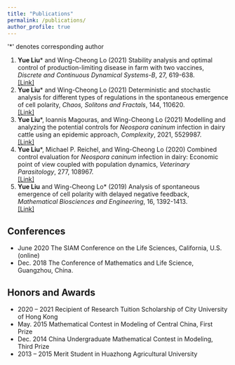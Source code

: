 ```yaml
---
title: "Publications"
permalink: /publications/
author_profile: true
---
```

'*' denotes corresponding author
1. <b>Yue Liu</b>* and Wing-Cheong Lo (2021) Stability analysis and optimal control of production-limiting disease in farm with two vaccines, <i>Discrete and Continuous Dynamical Systems-B</i>, 27, 619-638. <br>
[[Link]](https://doi.org/10.3934/dcdsb.2021058)
2. <b>Yue Liu</b>* and Wing-Cheong Lo (2021) Deterministic and stochastic analysis for different types of regulations in the spontaneous emergence of cell polarity,  <i>Chaos, Solitons and Fractals</i>, 144, 110620. <br>
[[Link]](https://doi.org/10.1016/j.chaos.2020.110620)
3. <b>Yue Liu</b>*, Ioannis Magouras, and Wing-Cheong Lo (2021) Modelling and analyzing the potential controls for <i>Neospora caninum</i> infection in dairy cattle using an epidemic approach,  <i>Complexity</i>, 2021, 5529987. <br>
[[Link]](https://doi.org/10.1155/2021/5529987)
4. <b>Yue Liu</b>*, Michael P. Reichel, and Wing-Cheong Lo (2020) Combined control evaluation for <i>Neospora caninum</i> infection in dairy: Economic point of view coupled with population dynamics,  <i>Veterinary Parasitology</i>, 277, 108967. <br>
[[Link]](https://doi.org/10.1016/j.vetpar.2019.108967)
5. <b>Yue Liu</b> and Wing-Cheong Lo* (2019) Analysis of spontaneous emergence of cell polarity with delayed negative feedback,  <i>Mathematical Biosciences and Engineering</i>, 16, 1392-1413. <br>
[[Link]](https://doi.org/10.3934/mbe.2019068)

## Conferences
* June 2020 The SIAM Conference on the Life Sciences, California, U.S.(online)
* Dec. 2018 The Conference of Mathematics and Life Science, Guangzhou, China.

## Honors and Awards
* 2020 – 2021 Recipient of Research Tuition Scholarship of City University of Hong Kong
* May. 2015 Mathematical Contest in Modeling of Central China, First Prize
* Dec. 2014 China Undergraduate Mathematical Contest in Modeling, Third Prize
* 2013 – 2015 Merit Student in Huazhong Agricultural University

